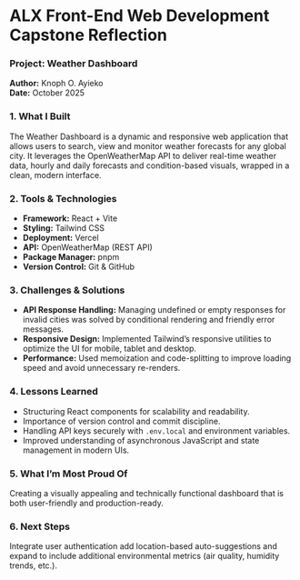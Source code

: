 # ALX Front-End Web Development Capstone Reflection

### Project: Weather Dashboard  
**Author:** Knoph O. Ayieko  
**Date:** October 2025  

### 1. What I Built
The Weather Dashboard is a dynamic and responsive web application that allows users to search, view and monitor weather forecasts for any global city. It leverages the OpenWeatherMap API to deliver real-time weather data, hourly and daily forecasts and condition-based visuals, wrapped in a clean, modern interface.

### 2. Tools & Technologies
- **Framework:** React + Vite  
- **Styling:** Tailwind CSS  
- **Deployment:** Vercel  
- **API:** OpenWeatherMap (REST API)  
- **Package Manager:** pnpm  
- **Version Control:** Git & GitHub  

### 3. Challenges & Solutions
- **API Response Handling:** Managing undefined or empty responses for invalid cities was solved by conditional rendering and friendly error messages.  
- **Responsive Design:** Implemented Tailwind’s responsive utilities to optimize the UI for mobile, tablet and desktop.  
- **Performance:** Used memoization and code-splitting to improve loading speed and avoid unnecessary re-renders.

### 4. Lessons Learned
- Structuring React components for scalability and readability.  
- Importance of version control and commit discipline.  
- Handling API keys securely with `.env.local` and environment variables.  
- Improved understanding of asynchronous JavaScript and state management in modern UIs.

### 5. What I’m Most Proud Of
Creating a visually appealing and technically functional dashboard that is both user-friendly and production-ready.

### 6. Next Steps
Integrate user authentication add location-based auto-suggestions and expand to include additional environmental metrics (air quality, humidity trends, etc.).
